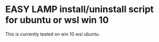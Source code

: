 # EASY LAMP install/uninstall script for ubuntu or wsl win 10
This is currently tested on win 10 wsl ubuntu.
